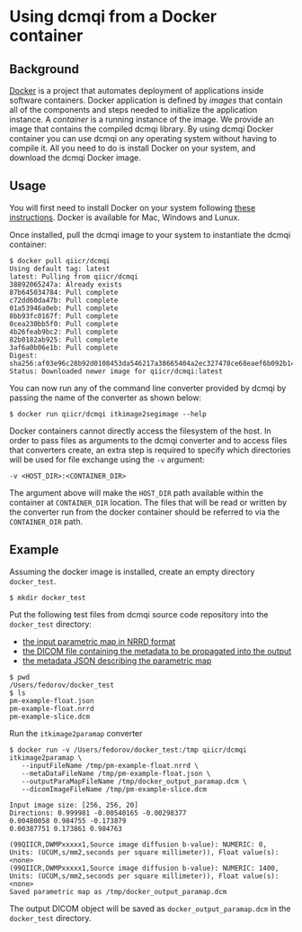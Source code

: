 # Using dcmqi from a Docker container

## Background

[Docker](http://docker.com) is a project that automates deployment of applications inside software containers. Docker 
application is defined by _images_ that contain all of the components and steps needed to initialize the application instance. A _container_ is a running instance of the image. We provide an image that contains the compiled dcmqi library. By using dcmqi Docker container you can use dcmqi on any operating system without having to compile it. All you need to do is install Docker on your system, and download the dcmqi Docker image.

## Usage

You will first need to install Docker on your system following [these instructions](https://www.docker.com/products/overview). Docker is available for Mac, Windows and Lunux.

Once installed, pull the dcmqi image to your system to instantiate the dcmqi container:

```
$ docker pull qiicr/dcmqi
Using default tag: latest
latest: Pulling from qiicr/dcmqi
38892065247a: Already exists
87b645034784: Pull complete
c72dd60da47b: Pull complete
01a53946a0eb: Pull complete
8bb93fc0167f: Pull complete
0cea230bb5f0: Pull complete
4b26feab9bc2: Pull complete
82b0182ab925: Pull complete
3af6a0b06e1b: Pull complete
Digest: sha256:af03e96c28b92d0108453da546217a38665404a2ec327478ce68eaef6b092b14
Status: Downloaded newer image for qiicr/dcmqi:latest
```

You can now run any of the command line converter provided by dcmqi by passing the name of the converter as shown below:

```
$ docker run qiicr/dcmqi itkimage2segimage --help
```

Docker containers cannot directly access the filesystem of the host. In order to pass files as arguments to the dcmqi converter and to access files that converters create, an extra step is required to specify which directories will be used for file exchange using the `-v` argument:

```
-v <HOST_DIR>:<CONTAINER_DIR>
```

The argument above will make the `HOST_DIR` path available within the container at `CONTAINER_DIR` location. The files that will be read or written by the converter run from the docker container should be referred to via the `CONTAINER_DIR` path.

## Example

Assuming the docker image is installed, create an empty directory `docker_test`.

```
$ mkdir docker_test
```

Put the following test files from dcmqi source code repository into the `docker_test` directory: 
* [the input parametric map in NRRD format](https://github.com/QIICR/dcmqi/raw/master/data/paramaps/pm-example-float.nrrd)
* [the DICOM file containing the metadata to be propagated into the output](https://github.com/QIICR/dcmqi/blob/master/data/paramaps/pm-example-slice.dcm)
* [the metadata JSON describing the parametric map](https://github.com/QIICR/dcmqi/blob/master/doc/examples/pm-example-float.json)

```
$ pwd
/Users/fedorov/docker_test
$ ls
pm-example-float.json     
pm-example-float.nrrd     
pm-example-slice.dcm
```

Run the `itkimage2paramap` converter

```
$ docker run -v /Users/fedorov/docker_test:/tmp qiicr/dcmqi itkimage2paramap \ 
   --inputFileName /tmp/pm-example-float.nrrd \
   --metaDataFileName /tmp/pm-example-float.json \
   --outputParaMapFileName /tmp/docker_output_paramap.dcm \
   --dicomImageFileName /tmp/pm-example-slice.dcm
   
Input image size: [256, 256, 20]
Directions: 0.999981 -0.00540165 -0.00298377
0.00480058 0.984755 -0.173879
0.00387751 0.173861 0.984763

(99QIICR,DWMPxxxxx1,Source image diffusion b-value): NUMERIC: 0, Units: (UCUM,s/mm2,seconds per square millimeter)), Float value(s): <none>
(99QIICR,DWMPxxxxx1,Source image diffusion b-value): NUMERIC: 1400, Units: (UCUM,s/mm2,seconds per square millimeter)), Float value(s): <none>
Saved parametric map as /tmp/docker_output_paramap.dcm
```

The output DICOM object will be saved as `docker_output_paramap.dcm` in the `docker_test` directory.


